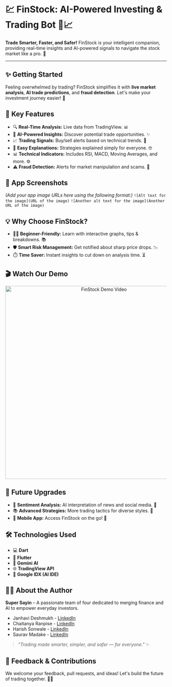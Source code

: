 # 💹 FinStock: AI-Powered Investing & Trading Bot 🤖📈

**Trade Smarter, Faster, and Safer!** FinStock is your intelligent companion, providing real-time insights and AI-powered signals to navigate the stock market like a pro. 🚀

---

## ✨ Getting Started

Feeling overwhelmed by trading? FinStock simplifies it with **live market analysis**, **AI trade predictions**, and **fraud detection**. Let's make your investment journey easier! 🤝



## 🔑 Key Features

* 🔍 **Real-Time Analysis:** Live data from TradingView. 📊
* 🧠 **AI-Powered Insights:** Discover potential trade opportunities. ✨
* 📈 **Trading Signals:** Buy/sell alerts based on technical trends. 🔔
* 🧾 **Easy Explanations:** Strategies explained simply for everyone. 🤓
* 📊 **Technical Indicators:** Includes RSI, MACD, Moving Averages, and more. ⚙️
* ⚠️ **Fraud Detection:** Alerts for market manipulation and scams. 🚨


## 📱 App Screenshots

*(Add your app image URLs here using the following format:)*
`![Alt text for the image](URL of the image)`
`![Another alt text for the image](Another URL of the image)`



## 💡 Why Choose FinStock?

* 👨‍🎓 **Beginner-Friendly:** Learn with interactive graphs, tips & breakdowns. 📚
* 🛡️ **Smart Risk Management:** Get notified about sharp price drops. 📉
* ⏱️ **Time Saver:** Instant insights to cut down on analysis time. ⏳



## 🎬 Watch Our Demo


<div align="center">
  <a href="https://youtu.be/S_BxU6phnpo">
    <img src="https://drive.google.com/file/d/1bbJ5wOoGS3EvCIJ_3ale1c4cNPA1g7G4/view?usp=sharing" alt="FinStock Demo Video" style="width:600px;">
  </a>
</div>



## 🌱 Future Upgrades

* 💬 **Sentiment Analysis:** AI interpretation of news and social media. 📰
* 📚 **Advanced Strategies:** More trading tactics for diverse styles. 🎯
* 📱 **Mobile App:** Access FinStock on the go! 🚀



## 🛠️ Technologies Used

* 💻 **Dart**
* 📱 **Flutter**
* 🧠 **Gemini AI**
* 🌐 **TradingView API**
* 🧪 **Google IDX (AI IDE)**



## 🧑‍💻 About the Author

**Super Sayin** – A passionate team of four dedicated to merging finance and AI to empower everyday investors.

* Janhavi Deshmukh - [LinkedIn](https://www.linkedin.com/in/janhavi-deshmukh-733571291?utm_source=share&utm_campaign=share_via&utm_content=profile&utm_medium=android_app)
* Chaitanya Ranpise - [LinkedIn](https://www.linkedin.com/in/chaitanya-ranpise-34a5b227b?utm_source=share&utm_campaign=share_via&utm_content=profile&utm_medium=android_app)
* Harish Sonwale - [LinkedIn](https://www.linkedin.com/in/harish-sonwale?utm_source=share&utm_campaign=share_via&utm_content=profile&utm_medium=android_app)
* Saurav Madake - [LinkedIn](https://www.linkedin.com/in/saurav-madake/)

> _"Trading made smarter, simpler, and safer — for everyone."_ ✨



## 🤝 Feedback & Contributions

We welcome your feedback, pull requests, and ideas! Let's build the future of trading together. 💬✨

